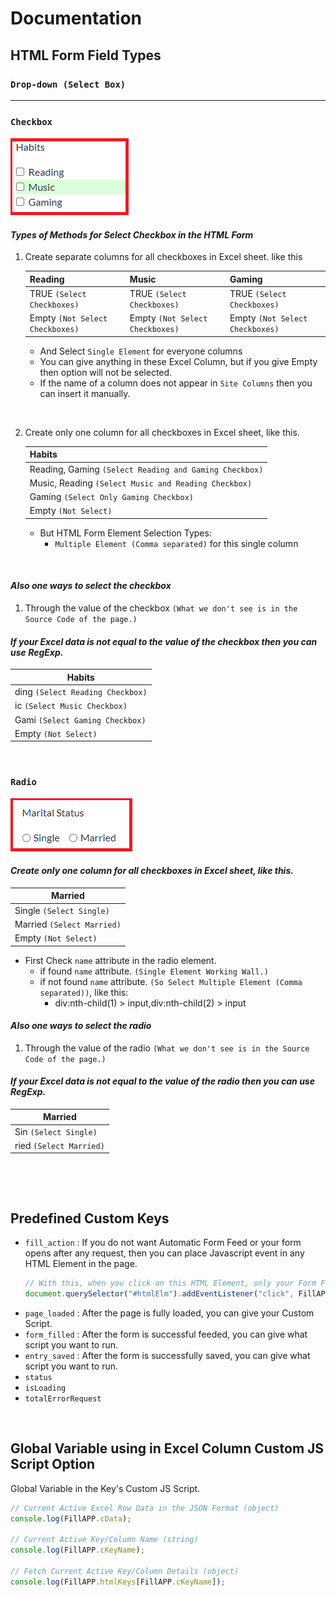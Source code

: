 # Documentation

## HTML Form Field Types

### `Drop-down (Select Box)`

---

### `Checkbox`

![Checkbox](screenshot/checkbox.png)

#### ***Types of Methods for Select Checkbox in the HTML Form***

1. Create separate columns for all checkboxes in Excel sheet. like this

    | Reading | Music | Gaming |
    | ------- | ----- | ------ |
    | TRUE `(Select Checkboxes)` | TRUE `(Select Checkboxes)` | TRUE `(Select Checkboxes)` | 
    | Empty `(Not Select Checkboxes)` | Empty `(Not Select Checkboxes)` | Empty `(Not Select Checkboxes)` | 

    * And Select `Single Element` for everyone columns
    * You can give anything in these Excel Column, but if you give Empty then option will not be selected.
    * If the name of a column does not appear in `Site Columns` then you can insert it manually.

    &nbsp;&nbsp;

2. Create only one column for all checkboxes in Excel sheet, like this. 

    | Habits |
    | ------- |
    | Reading, Gaming `(Select Reading and Gaming Checkbox)` |
    | Music, Reading `(Select Music and Reading Checkbox)` |
    | Gaming `(Select Only Gaming Checkbox)` |
    | Empty `(Not Select)` | 

    * But HTML Form Element Selection Types:
        * `Multiple Element (Comma separated)` for this single column

    &nbsp;&nbsp;

#### ***Also one ways to select the checkbox***

1. Through the value of the checkbox `(What we don't see is in the Source Code of the page.)`

#### ***If your Excel data is not equal to the value of the checkbox then you can use RegExp.***

| Habits |
| ------- |
| ding `(Select Reading Checkbox)` |
| ic `(Select Music Checkbox)` |
| Gami `(Select Gaming Checkbox)` |
| Empty `(Not Select)` | 

&nbsp;&nbsp;

### `Radio`

![Checkbox](screenshot/radio.png)

#### ***Create only one column for all checkboxes in Excel sheet, like this.***

| Married |
| ------- |
| Single `(Select Single)` |
| Married `(Select Married)` |
| Empty `(Not Select)` | 

* First Check `name` attribute in the radio element.
    * if found `name` attribute. `(Single Element Working Wall.)`
    * if not found `name` attribute. `(So Select Multiple Element (Comma separated))`, like this:
        * div:nth-child(1) > input,div:nth-child(2) > input

#### ***Also one ways to select the radio***

1. Through the value of the radio `(What we don't see is in the Source Code of the page.)`

#### ***If your Excel data is not equal to the value of the radio then you can use RegExp.***

| Married |
| ------- |
| Sin `(Select Single)` |
| ried `(Select Married)` |


&nbsp;&nbsp;


&nbsp;&nbsp;&nbsp;&nbsp;

## Predefined Custom Keys

* `fill_action` : If you do not want Automatic Form Feed or your form opens after any request, then you can place Javascript event in any HTML Element in the page.
  ```js
  // With this, when you click on this HTML Element, only your Form Feed will start.
  document.querySelector("#htmlElm").addEventListener("click", FillAPP.checkNextEntry);
  ```
* `page_loaded` : After the page is fully loaded, you can give your Custom Script.
* `form_filled` : After the form is successful feeded, you can give what script you want to run.
* `entry_saved` : After the form is successfully saved, you can give what script you want to run.
* `status`
* `isLoading`
* `totalErrorRequest`

&nbsp;&nbsp;&nbsp;&nbsp;

## Global Variable using in Excel Column Custom JS Script Option

Global Variable in the Key's Custom JS Script.

```js
// Current Active Excel Row Data in the JSON Format (object)
console.log(FillAPP.cData);

// Current Active Key/Column Name (string)
console.log(FillAPP.cKeyName);

// Fetch Current Active Key/Column Details (object)
console.log(FillAPP.htmlKeys[FillAPP.cKeyName]);
```